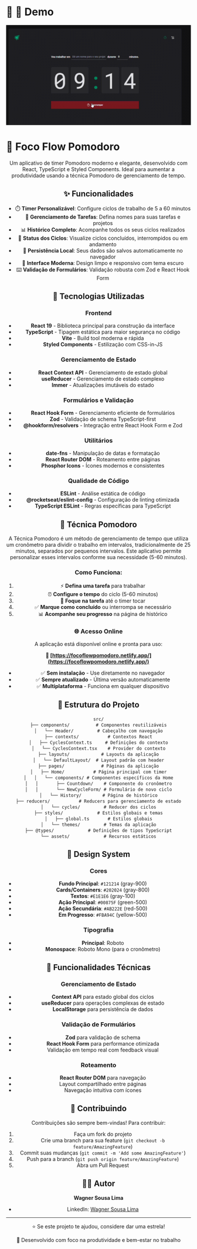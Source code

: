 # 🍅 🎥 Demo

<div align="center">

![Timer Pomodoro Demo](./src/assets/timerpomodorovideogif.gif)

</div>

# 🍅 Foco Flow Pomodoro

<div align="center">

Um aplicativo de timer Pomodoro moderno e elegante, desenvolvido com React, TypeScript e Styled Components. Ideal para aumentar a produtividade usando a técnica Pomodoro de gerenciamento de tempo.

## ✨ Funcionalidades

- ⏱️ **Timer Personalizável**: Configure ciclos de trabalho de 5 a 60 minutos
- 📝 **Gerenciamento de Tarefas**: Defina nomes para suas tarefas e projetos
- 📊 **Histórico Completo**: Acompanhe todos os seus ciclos realizados
- 🎯 **Status dos Ciclos**: Visualize ciclos concluídos, interrompidos ou em andamento
- 💾 **Persistência Local**: Seus dados são salvos automaticamente no navegador
- 🎨 **Interface Moderna**: Design limpo e responsivo com tema escuro
- ⌨️ **Validação de Formulários**: Validação robusta com Zod e React Hook Form

## 🚀 Tecnologias Utilizadas

### Frontend

- **React 19** - Biblioteca principal para construção da interface
- **TypeScript** - Tipagem estática para maior segurança no código
- **Vite** - Build tool moderna e rápida
- **Styled Components** - Estilização com CSS-in-JS

### Gerenciamento de Estado

- **React Context API** - Gerenciamento de estado global
- **useReducer** - Gerenciamento de estado complexo
- **Immer** - Atualizações imutáveis do estado

### Formulários e Validação

- **React Hook Form** - Gerenciamento eficiente de formulários
- **Zod** - Validação de schema TypeScript-first
- **@hookform/resolvers** - Integração entre React Hook Form e Zod

### Utilitários

- **date-fns** - Manipulação de datas e formatação
- **React Router DOM** - Roteamento entre páginas
- **Phosphor Icons** - Ícones modernos e consistentes

### Qualidade de Código

- **ESLint** - Análise estática de código
- **@rocketseat/eslint-config** - Configuração de linting otimizada
- **TypeScript ESLint** - Regras específicas para TypeScript

## 🎯 Técnica Pomodoro

A Técnica Pomodoro é um método de gerenciamento de tempo que utiliza um cronômetro para dividir o trabalho em intervalos, tradicionalmente de 25 minutos, separados por pequenos intervalos. Este aplicativo permite personalizar esses intervalos conforme sua necessidade (5-60 minutos).

### Como Funciona:

1. ⚡ **Defina uma tarefa** para trabalhar
2. ⏰ **Configure o tempo** do ciclo (5-60 minutos)
3. 🎯 **Foque na tarefa** até o timer tocar
4. ✅ **Marque como concluído** ou interrompa se necessário
5. 📊 **Acompanhe seu progresso** na página de histórico

### 🌐 Acesso Online

A aplicação está disponível online e pronta para uso:

**🔗 [https://focoflowpomodoro.netlify.app/](https://focoflowpomodoro.netlify.app/)**

- ✅ **Sem instalação** - Use diretamente no navegador
- ✅ **Sempre atualizado** - Última versão automaticamente
- ✅ **Multiplataforma** - Funciona em qualquer dispositivo

## 📁 Estrutura do Projeto

```
src/
├── components/          # Componentes reutilizáveis
│   └── Header/         # Cabeçalho com navegação
├── contexts/           # Contextos React
│   ├── CyclesContext.ts     # Definições do contexto
│   └── CyclesContext.tsx    # Provider do contexto
├── layouts/            # Layouts da aplicação
│   └── DefaultLayout/  # Layout padrão com header
├── pages/              # Páginas da aplicação
│   ├── Home/           # Página principal com timer
│   │   └── components/ # Componentes específicos da Home
│   │       ├── Countdown/    # Componente do cronômetro
│   │       └── NewCycleForm/ # Formulário de novo ciclo
│   └── History/        # Página de histórico
├── reducers/           # Reducers para gerenciamento de estado
│   └── cycles/         # Reducer dos ciclos
├── styles/             # Estilos globais e temas
│   ├── global.ts       # Estilos globais
│   └── themes/         # Temas da aplicação
├── @types/             # Definições de tipos TypeScript
└── assets/             # Recursos estáticos
```

## 🎨 Design System

### Cores

- **Fundo Principal**: `#121214` (gray-900)
- **Cards/Containers**: `#202024` (gray-800)
- **Textos**: `#E1E1E6` (gray-100)
- **Ação Principal**: `#00875F` (green-500)
- **Ação Secundária**: `#AB222E` (red-500)
- **Em Progresso**: `#FBA94C` (yellow-500)

### Tipografia

- **Principal**: Roboto
- **Monospace**: Roboto Mono (para o cronômetro)

## 🔧 Funcionalidades Técnicas

### Gerenciamento de Estado

- **Context API** para estado global dos ciclos
- **useReducer** para operações complexas de estado
- **LocalStorage** para persistência de dados

### Validação de Formulários

- **Zod** para validação de schema
- **React Hook Form** para performance otimizada
- Validação em tempo real com feedback visual

### Roteamento

- **React Router DOM** para navegação
- Layout compartilhado entre páginas
- Navegação intuitiva com ícones

## 🤝 Contribuindo

Contribuições são sempre bem-vindas! Para contribuir:

1. Faça um fork do projeto
2. Crie uma branch para sua feature (`git checkout -b feature/AmazingFeature`)
3. Commit suas mudanças (`git commit -m 'Add some AmazingFeature'`)
4. Push para a branch (`git push origin feature/AmazingFeature`)
5. Abra um Pull Request

## 👨‍💻 Autor

**Wagner Sousa Lima**

- LinkedIn: [Wagner Sousa Lima](https://www.linkedin.com/in/wagnersl7)

---

<div align="center">
  <p>⭐ Se este projeto te ajudou, considere dar uma estrela!</p>
  <p>🍅 Desenvolvido com foco na produtividade e bem-estar no trabalho</p>
</div>
